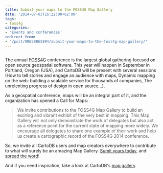 ```yaml
---
title: Submit your maps to the FOSS4G Map Gallery
date: '2014-07-03T16:22:00+02:00'
tags:
- foss4g
categories:
- 'Events and conferences'
redirect_from:
- "/post/90658865894/submit-your-maps-to-the-foss4g-map-gallery/"
---
```


<img src="http://i.imgur.com/ZT0nRIb.png" alt=""/>

The annual <a href="http://www.foss4g.org/">FOSS4G</a> conference is the largest global gathering focused on open source geospatial software. This year will happen in September in Portland, Oregon (USA), and CartoDB will be present with several sessions (How to tell stories and engage an audience with maps, Dynamic mapping on the web: building a scalable service for thousands of companies, The unrelenting progress of design in open source…).

As a geospatial conference, maps will be an integral part of it, and the organization has opened a Call for Maps:

<blockquote>
  We invite contributions to the FOSS4G Map Gallery to build an exciting and vibrant exhibit of the very best in mapping. This Map Gallery will not only demonstrate the work of delegates but also act as a reference point for the current state of mapping more widely. We encourage all delegates to share one example of their work and help us create a cartographic record of the FOSS4G 2014 conference.
</blockquote>

So, we invite all CartoDB users and map creators everywhere to contribute to what will surely be an amazing Map Gallery. <a href="https://2014.foss4g.org/gallery-submissions/">Sumit yours today</a>, and <a href="https://twitter.com/intent/tweet?status=Submit%20your%20maps%20to%20the%20FOSS4G%20map%20gallery%20http://blog.cartodb.com/post/90658865894/submit-your-maps-to-the-foss4g-map-gallery">spread the word</a>!

And if you need inspiration, take a look at CartoDB's <a href="http://cartodb.com/gallery">map gallery</a>.
